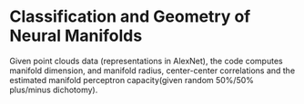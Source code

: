 # Classification and Geometry of Neural Manifolds

Given point clouds data (representations in AlexNet), the code computes manifold dimension, and manifold radius, center-center correlations and the estimated manifold perceptron capacity(given random 50%/50% plus/minus dichotomy). 


